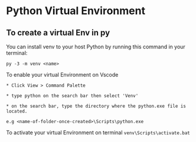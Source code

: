 # Python Virtual Environment

## To create a virtual Env in py

 You can install venv to your host Python by running this command in your terminal:

``
py -3 -m venv <name>
``

To enable your virtual Environment on Vscode
    
    * Click View > Command Palette

    * type python on the search bar then select 'Venv'

    * on the search bar, type the directory where the python.exe file is located. 

    e.g <name-of-folder-once-created>\Scripts\python.exe

To activate your virtual Environment on terminal
``
venv\Scripts\activate.bat
``
